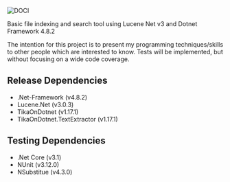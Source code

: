 
![DOCI](https://user-images.githubusercontent.com/51000524/177631326-0d6b1f1e-ddd8-4079-af5d-3d16998ed043.png)

Basic file indexing and search tool using Lucene Net v3 and Dotnet Framework 4.8.2


The intention for this project is to present my programming techniques/skills to other people which are interested to know.
Tests will be implemented, but without focusing on a wide code coverage.




## Release Dependencies
- .Net-Framework (v4.8.2)
- Lucene.Net (v3.0.3)
- TikaOnDotnet (v1.17.1)
- TikaOnDotnet.TextExtractor (v1.17.1)

## Testing Dependencies
- .Net Core (v3.1)
- NUnit (v3.12.0)
- NSubstitue (v4.3.0)
